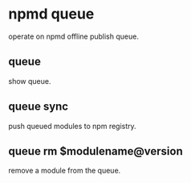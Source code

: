 # npmd queue

operate on npmd offline publish queue.

## queue

show queue.

## queue sync

push queued modules to npm registry.

## queue rm $modulename@version

remove a module from the queue.


